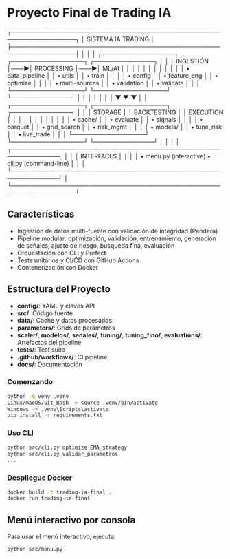 # Proyecto Final de Trading IA

┌─────────────────────────────────────────────────────────────────┐
│                     SISTEMA IA TRADING                          │
├─────────────────────────────────────────────────────────────────┤
│                                                                 │
│  ┌─────────────────┐    ┌─────────────────┐    ┌──────────────┐ │
│  │   INGESTIÓN     │───▶│   PROCESSING    │───▶│   ML/AI      │ │
│  │                 │    │                 │    │              │ │
│  │ • data_pipeline │    │ • utils         │    │ • train      │ │
│  │ • config        │    │ • feature_eng   │    │ • optimize   │ │
│  │ • multi-sources │    │ • validation    │    │ • validate   │ │
│  └─────────────────┘    └─────────────────┘    └──────────────┘ │
│           │                       │                      │      │
│           ▼                       ▼                      ▼      │
│  ┌─────────────────┐    ┌─────────────────┐    ┌──────────────┐ │
│  │    STORAGE      │    │   BACKTESTING   │    │  EXECUTION   │ │
│  │                 │    │                 │    │              │ │
│  │ • cache/        │    │ • evaluate      │    │ • signals    │ │
│  │ • parquet       │    │ • grid_search   │    │ • risk_mgmt  │ │
│  │ • models/       │    │ • tune_risk     │    │ • live_trade │ │
│  └─────────────────┘    └─────────────────┘    └──────────────┘ │
│                                                                 │
│  ┌─────────────────────────────────────────────────────────────┐ │
│  │                    INTERFACES                               │ │
│  │  • menu.py (interactive)  • cli.py (command-line)          │ │
│  └─────────────────────────────────────────────────────────────┘ │
└─────────────────────────────────────────────────────────────────┘

## Características
- Ingestión de datos multi-fuente con validación de integridad (Pandera)
- Pipeline modular: optimización, validación, entrenamiento, generación de señales, ajuste de riesgo, búsqueda fina, evaluación
- Orquestación con CLI y Prefect
- Tests unitarios y CI/CD con GitHub Actions
- Contenerización con Docker

## Estructura del Proyecto
- **config/**: YAML y claves API
- **src/**: Código fuente
- **data/**: Cache y datos procesados
- **parameters/**: Grids de parámetros
- **scaler/**, **modelos/**, **senales/**, **tuning/**, **tuning_fino/**, **evaluations/**: Artefactos del pipeline
- **tests/**: Test suite
- **.github/workflows/**: CI pipeline
- **docs/**: Documentación

### Comenzando
```bash
python -m venv .venv
Linux/macOS/Git_Bash -> source .venv/bin/activate
Windows -> .venv\Scripts\activate
pip install -r requirements.txt
```
### Uso CLI
```bash
python src/cli.py optimize EMA_strategy
python src/cli.py validar_parametros
...
```
### Despliegue Docker
```bash
docker build -t trading-ia-final .
docker run trading-ia-final
```

## Menú interactivo por consola

Para usar el menú interactivo, ejecuta:
```
python src/menu.py
```
